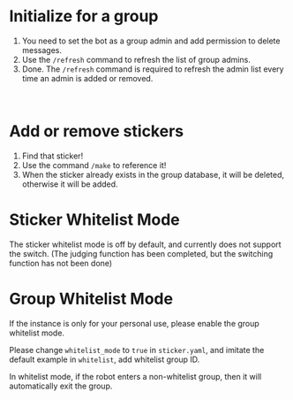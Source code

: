 # Initialize for a group
1. You need to set the bot as a group admin and add permission to delete messages.
2. Use the `/refresh` command to refresh the list of group admins.
3. Done. The `/refresh` command is required to refresh the admin list every time an admin is added or removed.

<br>

# Add or remove stickers
1. Find that sticker!
2. Use the command `/make` to reference it!
3. When the sticker already exists in the group database, it will be deleted, otherwise it will be added.

# Sticker Whitelist Mode
The sticker whitelist mode is off by default, and currently does not support the switch. (The judging function has been completed, but the switching function has not been done)

# Group Whitelist Mode
If the instance is only for your personal use, please enable the group whitelist mode.


Please change `whitelist_mode` to `true` in `sticker.yaml`, and imitate the default example in `whitelist`, add whitelist group ID.


In whitelist mode, if the robot enters a non-whitelist group, then it will automatically exit the group.